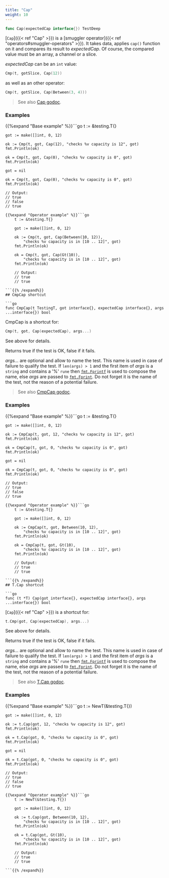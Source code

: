 ```yaml
---
title: "Cap"
weight: 10
---
```


```go
func Cap(expectedCap interface{}) TestDeep
```

[`Cap`]({{< ref "Cap" >}}) is a [smuggler operator]({{< ref "operators#smuggler-operators" >}}). It takes data, applies `cap()` function
on it and compares its result to *expectedCap*. Of course, the
compared value must be an array, a channel or a slice.

*expectedCap* can be an `int` value:
```go
Cmp(t, gotSlice, Cap(12))
```
as well as an other operator:
```go
Cmp(t, gotSlice, Cap(Between(3, 4)))
```


> See also [<i class='fas fa-book'></i> Cap godoc](https://godoc.org/github.com/maxatome/go-testdeep#Cap).

### Examples

{{%expand "Base example" %}}```go
	t := &testing.T{}

	got := make([]int, 0, 12)

	ok := Cmp(t, got, Cap(12), "checks %v capacity is 12", got)
	fmt.Println(ok)

	ok = Cmp(t, got, Cap(0), "checks %v capacity is 0", got)
	fmt.Println(ok)

	got = nil

	ok = Cmp(t, got, Cap(0), "checks %v capacity is 0", got)
	fmt.Println(ok)

	// Output:
	// true
	// false
	// true

```{{% /expand%}}
{{%expand "Operator example" %}}```go
	t := &testing.T{}

	got := make([]int, 0, 12)

	ok := Cmp(t, got, Cap(Between(10, 12)),
		"checks %v capacity is in [10 .. 12]", got)
	fmt.Println(ok)

	ok = Cmp(t, got, Cap(Gt(10)),
		"checks %v capacity is in [10 .. 12]", got)
	fmt.Println(ok)

	// Output:
	// true
	// true

```{{% /expand%}}
## CmpCap shortcut

```go
func CmpCap(t TestingT, got interface{}, expectedCap interface{}, args ...interface{}) bool
```

CmpCap is a shortcut for:

```go
Cmp(t, got, Cap(expectedCap), args...)
```

See above for details.

Returns true if the test is OK, false if it fails.

*args...* are optional and allow to name the test. This name is
used in case of failure to qualify the test. If `len(args) > 1` and
the first item of *args* is a `string` and contains a '%' `rune` then
[`fmt.Fprintf`](https://golang.org/pkg/fmt/#Fprintf) is used to compose the name, else *args* are passed to
[`fmt.Fprint`](https://golang.org/pkg/fmt/#Fprint). Do not forget it is the name of the test, not the
reason of a potential failure.


> See also [<i class='fas fa-book'></i> CmpCap godoc](https://godoc.org/github.com/maxatome/go-testdeep#CmpCap).

### Examples

{{%expand "Base example" %}}```go
	t := &testing.T{}

	got := make([]int, 0, 12)

	ok := CmpCap(t, got, 12, "checks %v capacity is 12", got)
	fmt.Println(ok)

	ok = CmpCap(t, got, 0, "checks %v capacity is 0", got)
	fmt.Println(ok)

	got = nil

	ok = CmpCap(t, got, 0, "checks %v capacity is 0", got)
	fmt.Println(ok)

	// Output:
	// true
	// false
	// true

```{{% /expand%}}
{{%expand "Operator example" %}}```go
	t := &testing.T{}

	got := make([]int, 0, 12)

	ok := CmpCap(t, got, Between(10, 12),
		"checks %v capacity is in [10 .. 12]", got)
	fmt.Println(ok)

	ok = CmpCap(t, got, Gt(10),
		"checks %v capacity is in [10 .. 12]", got)
	fmt.Println(ok)

	// Output:
	// true
	// true

```{{% /expand%}}
## T.Cap shortcut

```go
func (t *T) Cap(got interface{}, expectedCap interface{}, args ...interface{}) bool
```

[`Cap`]({{< ref "Cap" >}}) is a shortcut for:

```go
t.Cmp(got, Cap(expectedCap), args...)
```

See above for details.

Returns true if the test is OK, false if it fails.

*args...* are optional and allow to name the test. This name is
used in case of failure to qualify the test. If `len(args) > 1` and
the first item of *args* is a `string` and contains a '%' `rune` then
[`fmt.Fprintf`](https://golang.org/pkg/fmt/#Fprintf) is used to compose the name, else *args* are passed to
[`fmt.Fprint`](https://golang.org/pkg/fmt/#Fprint). Do not forget it is the name of the test, not the
reason of a potential failure.


> See also [<i class='fas fa-book'></i> T.Cap godoc](https://godoc.org/github.com/maxatome/go-testdeep#T.Cap).

### Examples

{{%expand "Base example" %}}```go
	t := NewT(&testing.T{})

	got := make([]int, 0, 12)

	ok := t.Cap(got, 12, "checks %v capacity is 12", got)
	fmt.Println(ok)

	ok = t.Cap(got, 0, "checks %v capacity is 0", got)
	fmt.Println(ok)

	got = nil

	ok = t.Cap(got, 0, "checks %v capacity is 0", got)
	fmt.Println(ok)

	// Output:
	// true
	// false
	// true

```{{% /expand%}}
{{%expand "Operator example" %}}```go
	t := NewT(&testing.T{})

	got := make([]int, 0, 12)

	ok := t.Cap(got, Between(10, 12),
		"checks %v capacity is in [10 .. 12]", got)
	fmt.Println(ok)

	ok = t.Cap(got, Gt(10),
		"checks %v capacity is in [10 .. 12]", got)
	fmt.Println(ok)

	// Output:
	// true
	// true

```{{% /expand%}}
